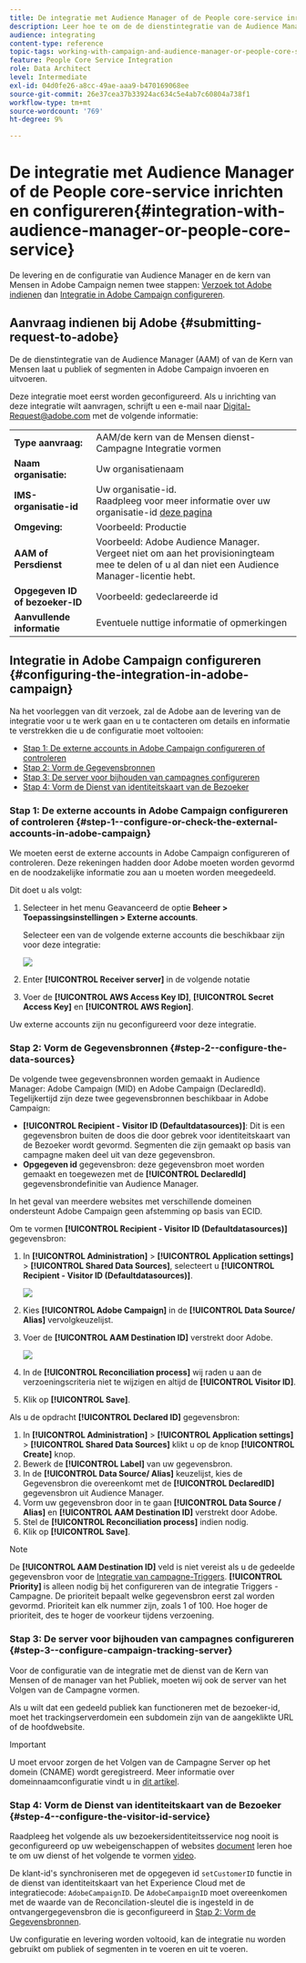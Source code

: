 ```yaml
---
title: De integratie met Audience Manager of de People core-service inrichten en configureren
description: Leer hoe te om de de dienstintegratie van de Audience Manager/van de Kern van Mensen te vormen beginnen publiek of segmenten met de verschillende oplossingen van Adobe Experience Cloud te delen.
audience: integrating
content-type: reference
topic-tags: working-with-campaign-and-audience-manager-or-people-core-service
feature: People Core Service Integration
role: Data Architect
level: Intermediate
exl-id: 04d0fe26-a8cc-49ae-aaa9-b470169068ee
source-git-commit: 26e37cea37b33924ac634c5e4ab7c60804a738f1
workflow-type: tm+mt
source-wordcount: '769'
ht-degree: 9%

---
```


# De integratie met Audience Manager of de People core-service inrichten en configureren{#integration-with-audience-manager-or-people-core-service}

De levering en de configuratie van Audience Manager en de kern van Mensen in Adobe Campaign nemen twee stappen: [Verzoek tot Adobe indienen](#submitting-request-to-adobe) dan [Integratie in Adobe Campaign configureren](#configuring-the-integration-in-adobe-campaign).

## Aanvraag indienen bij Adobe {#submitting-request-to-adobe}

De de dienstintegratie van de Audience Manager (AAM) of van de Kern van Mensen laat u publiek of segmenten in Adobe Campaign invoeren en uitvoeren.

Deze integratie moet eerst worden geconfigureerd. Als u inrichting van deze integratie wilt aanvragen, schrijft u een e-mail naar [Digital-Request@adobe.com](mailto:Digital-Request@adobe.com) met de volgende informatie:

<table> 
 <tbody> 
  <tr> 
   <td> <strong>Type aanvraag:</strong><br /> </td> 
   <td> AAM/de kern van de Mensen dienst-Campagne Integratie vormen </td> 
  </tr> 
  <tr> 
   <td> <strong>Naam organisatie:</strong><br /> </td> 
   <td> Uw organisatienaam </td> 
  </tr> 
  <tr> 
   <td> <strong>IMS-organisatie-id</strong><br /> </td> 
   <td> Uw organisatie-id. <br> Raadpleeg voor meer informatie over uw organisatie-id <a href="https://experienceleague.adobe.com/docs/core-services/interface/administration/organizations.html?lang=nl">deze pagina</a></td> 
  </tr> 
  <tr> 
   <td> <strong>Omgeving:</strong><br /> </td> 
   <td> Voorbeeld: Productie </td> 
  </tr> 
  <tr> 
   <td> <strong>AAM of Persdienst</strong><br /> </td> 
   <td> Voorbeeld: Adobe Audience Manager. Vergeet niet om aan het provisioningteam mee te delen of u al dan niet een Audience Manager-licentie hebt.</td> 
  </tr> 
  <tr> 
   <td> <strong>Opgegeven ID of bezoeker-ID</strong><br /> </td> 
   <td> Voorbeeld: gedeclareerde id </td> 
  </tr> 
  <tr> 
   <td> <strong>Aanvullende informatie</strong><br /> </td> 
   <td> Eventuele nuttige informatie of opmerkingen </td> 
  </tr> 
 </tbody> 
</table>

## Integratie in Adobe Campaign configureren {#configuring-the-integration-in-adobe-campaign}

Na het voorleggen van dit verzoek, zal de Adobe aan de levering van de integratie voor u te werk gaan en u te contacteren om details en informatie te verstrekken die u de configuratie moet voltooien:

* [Stap 1: De externe accounts in Adobe Campaign configureren of controleren](#step-1--configure-or-check-the-external-accounts-in-adobe-campaign)
* [Stap 2: Vorm de Gegevensbronnen](#step-2--configure-the-data-sources)
* [Stap 3: De server voor bijhouden van campagnes configureren](#step-3--configure-campaign-tracking-server)
* [Stap 4: Vorm de Dienst van identiteitskaart van de Bezoeker](#step-4--configure-the-visitor-id-service)

### Stap 1: De externe accounts in Adobe Campaign configureren of controleren {#step-1--configure-or-check-the-external-accounts-in-adobe-campaign}

We moeten eerst de externe accounts in Adobe Campaign configureren of controleren. Deze rekeningen hadden door Adobe moeten worden gevormd en de noodzakelijke informatie zou aan u moeten worden meegedeeld.

Dit doet u als volgt:

1. Selecteer in het menu Geavanceerd de optie **Beheer > Toepassingsinstellingen > Externe accounts**.

   Selecteer een van de volgende externe accounts die beschikbaar zijn voor deze integratie:

   ![](assets/integration_aam_1.png)

1. Enter **[!UICONTROL Receiver server]** in de volgende notatie
1. Voer de **[!UICONTROL AWS Access Key ID]**, **[!UICONTROL Secret Access Key]** en **[!UICONTROL AWS Region]**.

Uw externe accounts zijn nu geconfigureerd voor deze integratie.

### Stap 2: Vorm de Gegevensbronnen {#step-2--configure-the-data-sources}

De volgende twee gegevensbronnen worden gemaakt in Audience Manager: Adobe Campaign (MID) en Adobe Campaign (DeclaredId). Tegelijkertijd zijn deze twee gegevensbronnen beschikbaar in Adobe Campaign:

* **[!UICONTROL Recipient - Visitor ID (Defaultdatasources)]**: Dit is een gegevensbron buiten de doos die door gebrek voor identiteitskaart van de Bezoeker wordt gevormd. Segmenten die zijn gemaakt op basis van campagne maken deel uit van deze gegevensbron.
* **Opgegeven id** gegevensbron: deze gegevensbron moet worden gemaakt en toegewezen met de **[!UICONTROL DeclaredId]** gegevensbrondefinitie van Audience Manager.

In het geval van meerdere websites met verschillende domeinen ondersteunt Adobe Campaign geen afstemming op basis van ECID.

Om te vormen **[!UICONTROL Recipient - Visitor ID (Defaultdatasources)]** gegevensbron:

1. In **[!UICONTROL Administration]** > **[!UICONTROL Application settings]** > **[!UICONTROL Shared Data Sources]**, selecteert u **[!UICONTROL Recipient - Visitor ID (Defaultdatasources)]**.

   ![](assets/integration_aam_2.png)

1. Kies **[!UICONTROL Adobe Campaign]** in de **[!UICONTROL Data Source/ Alias]** vervolgkeuzelijst.
1. Voer de **[!UICONTROL AAM Destination ID]** verstrekt door Adobe.

   ![](assets/integration_aam_3.png)

1. In de **[!UICONTROL Reconciliation process]** wij raden u aan de verzoeningscriteria niet te wijzigen en altijd de **[!UICONTROL Visitor ID]**.
1. Klik op **[!UICONTROL Save]**.

Als u de opdracht **[!UICONTROL Declared ID]** gegevensbron:

1. In **[!UICONTROL Administration]** > **[!UICONTROL Application settings]** > **[!UICONTROL Shared Data Sources]** klikt u op de knop **[!UICONTROL Create]** knop.
1. Bewerk de **[!UICONTROL Label]** van uw gegevensbron.
1. In de **[!UICONTROL Data Source/ Alias]** keuzelijst, kies de Gegevensbron die overeenkomt met de **[!UICONTROL DeclaredID]** gegevensbron uit Audience Manager.
1. Vorm uw gegevensbron door in te gaan **[!UICONTROL Data Source / Alias]** en **[!UICONTROL AAM Destination ID]** verstrekt door Adobe.
1. Stel de **[!UICONTROL Reconciliation process]** indien nodig.
1. Klik op **[!UICONTROL Save]**.

>[!NOTE]
>
>De **[!UICONTROL AAM Destination ID]** veld is niet vereist als u de gedeelde gegevensbron voor de [Integratie van campagne-Triggers](../../integrating/using/configuring-triggers-in-experience-cloud.md). **[!UICONTROL Priority]** is alleen nodig bij het configureren van de integratie Triggers - Campagne. De prioriteit bepaalt welke gegevensbron eerst zal worden gevormd. Prioriteit kan elk nummer zijn, zoals 1 of 100. Hoe hoger de prioriteit, des te hoger de voorkeur tijdens verzoening.

### Stap 3: De server voor bijhouden van campagnes configureren {#step-3--configure-campaign-tracking-server}

Voor de configuratie van de integratie met de dienst van de Kern van Mensen of de manager van het Publiek, moeten wij ook de server van het Volgen van de Campagne vormen.

Als u wilt dat een gedeeld publiek kan functioneren met de bezoeker-id, moet het trackingserverdomein een subdomein zijn van de aangeklikte URL of de hoofdwebsite.

>[!IMPORTANT]
>
> U moet ervoor zorgen de het Volgen van de Campagne Server op het domein (CNAME) wordt geregistreerd. Meer informatie over domeinnaamconfiguratie vindt u in [dit artikel](https://helpx.adobe.com/nl/campaign/kb/domain-name-delegation.html).

### Stap 4: Vorm de Dienst van identiteitskaart van de Bezoeker {#step-4--configure-the-visitor-id-service}

Raadpleeg het volgende als uw bezoekersidentiteitsservice nog nooit is geconfigureerd op uw webeigenschappen of websites [document](https://experienceleague.adobe.com/docs/id-service/using/implementation/setup-aam-analytics.html) leren hoe te om uw dienst of het volgende te vormen [video](https://helpx.adobe.com/marketing-cloud/how-to/email-marketing.html#step-two).

De klant-id&#39;s synchroniseren met de opgegeven id `setCustomerID` functie in de dienst van identiteitskaart van het Experience Cloud met de integratiecode: `AdobeCampaignID`. De `AdobeCampaignID` moet overeenkomen met de waarde van de Reconcilation-sleutel die is ingesteld in de ontvangergegevensbron die is geconfigureerd in [Stap 2: Vorm de Gegevensbronnen](#step-2--configure-the-data-sources).

Uw configuratie en levering worden voltooid, kan de integratie nu worden gebruikt om publiek of segmenten in te voeren en uit te voeren.

